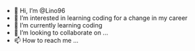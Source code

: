 - 👋 Hi, I’m @Lino96
- 👀 I’m interested in learning coding for a change in my career
- 🌱 I’m currently learning coding
- 💞️ I’m looking to collaborate on ...
- 📫 How to reach me ...

<!---
Lino96/Lino96 is a ✨ special ✨ repository because its `README.md` (this file) appears on your GitHub profile.
You can click the Preview link to take a look at your changes.
--->
